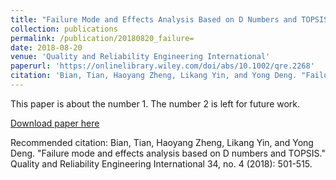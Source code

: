 ```yaml
---
title: "Failure Mode and Effects Analysis Based on D Numbers and TOPSIS"
collection: publications
permalink: /publication/20180820_failure=
date: 2018-08-20
venue: 'Quality and Reliability Engineering International'
paperurl: 'https://onlinelibrary.wiley.com/doi/abs/10.1002/qre.2268'
citation: 'Bian, Tian, Haoyang Zheng, Likang Yin, and Yong Deng. "Failure mode and effects analysis based on D numbers and TOPSIS." Quality and Reliability Engineering International 34, no. 4 (2018): 501-515.'
---
```

This paper is about the number 1. The number 2 is left for future work.

[Download paper here](https://onlinelibrary.wiley.com/doi/abs/10.1002/qre.2268)

Recommended citation: Bian, Tian, Haoyang Zheng, Likang Yin, and Yong Deng. "Failure mode and effects analysis based on D numbers and TOPSIS." Quality and Reliability Engineering International 34, no. 4 (2018): 501-515.
